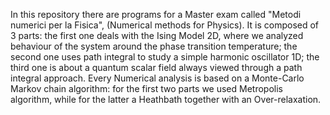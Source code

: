 In this repository there are programs for a Master exam called "Metodi numerici per la Fisica", (Numerical methods for Physics). It is composed of 3 parts: the first one deals with 
the Ising Model 2D, where we analyzed behaviour of the system around the phase transition temperature; the second one uses path integral to study a simple harmonic oscillator 1D; the third one
is about a quantum scalar field always viewed through a path integral approach. Every Numerical analysis is based on a Monte-Carlo Markov chain algorithm: for the first two parts we used 
Metropolis algorithm, while for the latter a Heathbath together with an Over-relaxation.
